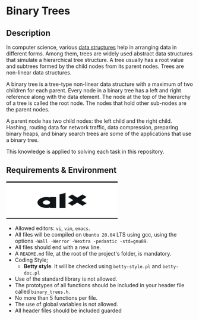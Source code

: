 # Binary Trees

## Description
In computer science, various [data structures](https://www.upgrad.com/blog/data-structure-project-ideas-beginners/) help in arranging data in different forms. Among them, trees are widely used abstract data structures that simulate a hierarchical tree structure. A tree usually has a root value and subtrees formed by the child nodes from its parent nodes. Trees are non-linear data structures.

A binary tree is a tree-type non-linear data structure with a maximum of two children for each parent. Every node in a binary tree has a left and right reference along with the data element. The node at the top of the hierarchy of a tree is called the root node. The nodes that hold other sub-nodes are the parent nodes.

A parent node has two child nodes: the left child and the right child. Hashing, routing data for network traffic, data compression, preparing binary heaps, and binary search trees are some of the applications that use a binary tree.

This knowledge is applied to solving each task in this repository.

## Requirements & Environment

<img src="https://github.com/TosinISOGUN/TosinISOGUN/blob/main/ALX.jpeg?raw=true" width="300" height="100" />

- Allowed editors: `vi`, `vim`, `emacs`.
- All files will be compiled on `Ubuntu 20.04` LTS using gcc, using the options `-Wall -Werror -Wextra -pedantic -std=gnu89`.
- All files should end with a new line.
- A `README.md` file, at the root of the project's folder, is mandatory.
- Coding Style;
  - **Betty style**. It will be checked using `betty-style.pl` and `betty-doc.pl`
- Use of the standard library is not allowed.
- The prototypes of all functions should be included in your header file called `binary_trees.h`.
- No more than 5 functions per file.
- The use of global variables is not allowed.
- All header files should be included guarded
